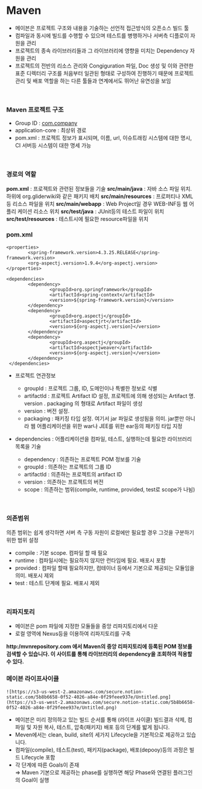 # Maven
- 메이븐은 프로젝트 구조와 내용을 기술하는 선언적 접근방식의 오픈소스 빌드 툴
- 컴파일과 동시에 빌드를 수행할 수 있으며 테스트를 병행하거나 서버측 디플로이 자원을 관리
- 프로젝트의 종속 라이브러리들과 그 라이브러리에 영향을 미치는 Dependency 자원을 관리
- 프로젝트의 전반의 리소스 관리와 Congiguration 파일, Doc 생성 및 이와 관련한 표준 디렉터리 구조를 처음부터 일관된 형태로 구성하여 진행하기 때문에 프로젝트 관리 및 배포 역할을 하는 다른 툴들과 연계에서도 뛰어난 유연성을 보임
<br/>

### Maven 프로젝트 구조
- Group ID : [com.company](http://com.company)
- application-core : 최상위 경로
- pom.xml : 프로젝트 정보가 표시되며, 이름, url, 이슈트래킹 시스템에 대한 명시, CI 서버등 시스템이 대한 명세 가능
<br/>

### **경로의 역할**
**pom.xml** : 프로젝트와 관련된 정보들을 기술
**src/main/java** : 자바 소스 파일 위치. 하위에 org.gliderwiki와 같은 패키지 배치
**src/main/resources** : 프로퍼티나 XML등 리소스 파일을 위치
**src/main/webapp** : Web Project일 경우 WEB-INF등 웹 어플리 케이션 리소스 위치
**src/test/java** : JUnit등의 테스트 파일이 위치
**src/test/resources** : 테스트시에 필요한 resource파일을 위치
<br/>

### pom.xml
~~~
<properties>
		<spring-framework.version>4.3.25.RELEASE</spring-framework.version>
		<org-aspectj.version>1.9.4</org-aspectj.version>
</properties>

<dependencies>
		<dependency>
				<groupId>org.springframework</groupId>
				<artifactId>spring-context</artifactId>
				<version>${spring-framework.version}</version>
		</dependency>
		<dependency>
				<groupId>org.aspectj</groupId>
				<artifactId>aspectjrt</artifactId>
				<version>${org-aspectj.version}</version>
		</dependency>
		<dependency>
				<groupId>org.aspectj</groupId>
				<artifactId>aspectjweaver</artifactId>
				<version>${org-aspectj.version}</version>
		</dependency>
 </dependencies>
~~~
- 프로젝트 연관정보
    - groupId : 프로젝트 그룹, ID, 도메인이나 특별한 정보로 식별
    - artifactId : 프로젝트 Artifact ID 설정, 프로젝트에 의해 생성되는 Artifact 명. version . packaging 의 형태로 Artifact 파일이 생성
    - version : 버전 설정.
    - packaging : 패키징 타입 설정. 여기서 jar 파일로 생성됨을 의미. jar뿐만 아니라 웹 어플리케이션을 위한 war나 JEE를 위한 ear등의 패키징 타입 지정

- dependencies : 어플리케이션을 컴파일, 테스트, 실행하는데 필요한 라이브러리 목록을 기술
    - dependency : 의존하는 프로젝트 POM 정보를 기술
    - groupId : 의존하는 프로젝트의 그룹 ID
    - artifactId : 의존하는 프로젝트의 artifact ID
    - version : 의존하는 프로젝트의 버전
    - scope : 의존하는 범위(compile, runtime, provided, test로 scope가 나뉨)
<br/>

### 의존범위
의존 범위는 쉽게 생각하면 서버 측 구동 자원이 로컬에만 필요할 경우 그것을 구분하기 위한 범위 설정
- compile : 기본 scope. 컴파일 할 때 필요
- runtime : 컴파일시에는 필요하지 않지만 런타임에 필요. 배포시 포함
- provided : 컴파일 할때 필요하지만, 컴테이너 등에서 기본으로 제공되는 모듈임을 의미. 배포시 제외
- test : 테스트 단계에 필요. 배포시 제외
<br/>

### 리파지토리
- 메이븐은 pom 파일에 지정한 모듈들을 중앙 리파지토리에서 다운
- 로컬 영역에 Nexus등을 이용하여 리파지토리를 구축

**http:/mvnrepository.com 에서 Maven의 중앙 리파지토리에 등록된 POM 정보를 검색할 수 있습니다. 이 사이트를 통해 라이브러리의 dependency을 조회하여 적용할 수 있다.**
<br/>

### 메이븐 라이프사이클
~~~
![https://s3-us-west-2.amazonaws.com/secure.notion-static.com/5b8b6658-0f52-4026-a84e-0f29feee937e/Untitled.png](https://s3-us-west-2.amazonaws.com/secure.notion-static.com/5b8b6658-0f52-4026-a84e-0f29feee937e/Untitled.png)
~~~

- 메이븐은 미리 정의하고 있는 빌드 순서를 통해 (라이프 사이클) 빌드결과 삭제, 컴파일 및 자원 복사, 테스트, 압축(패키지) 배포 등의 단계를 밟게 됩니다.
- Meven에서는 clean, build, site의 세가지 Lifecycle을 기본적으로 제공하고 있습니다.
- 컴파일(compile), 테스트(test), 패키지(package), 배포(depooy)등의 과정은 빌드 Lifecycle 포함
- 각 단계에 따른 Goals이 존재<br>
    ⇒ Maven 기본으로 제공하는 phase를 실행하면 해당 Phase와 연결된 플러그인의 Goal이 실행
